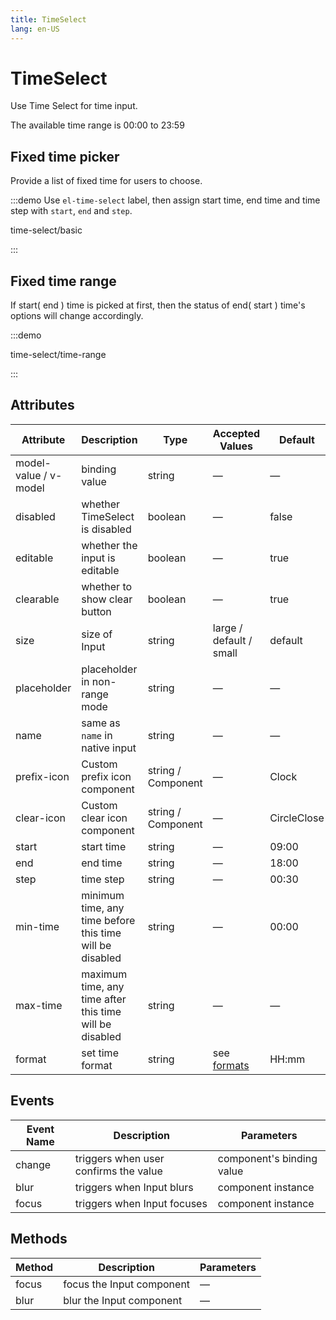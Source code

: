```yaml
---
title: TimeSelect
lang: en-US
---
```


# TimeSelect

Use Time Select for time input.

The available time range is 00:00 to 23:59

## Fixed time picker

Provide a list of fixed time for users to choose.

:::demo Use `el-time-select` label, then assign start time, end time and time step with `start`, `end` and `step`.

time-select/basic

:::

## Fixed time range

If start( end ) time is picked at first, then the status of end( start ) time's options will change accordingly.

:::demo

time-select/time-range

:::

## Attributes

| Attribute             | Description                                              | Type               | Accepted Values                                                                        | Default     |
| --------------------- | -------------------------------------------------------- | ------------------ | -------------------------------------------------------------------------------------- | ----------- |
| model-value / v-model | binding value                                            | string             | —                                                                                      | —           |
| disabled              | whether TimeSelect is disabled                           | boolean            | —                                                                                      | false       |
| editable              | whether the input is editable                            | boolean            | —                                                                                      | true        |
| clearable             | whether to show clear button                             | boolean            | —                                                                                      | true        |
| size                  | size of Input                                            | string             | large / default / small                                                                | default     |
| placeholder           | placeholder in non-range mode                            | string             | —                                                                                      | —           |
| name                  | same as `name` in native input                           | string             | —                                                                                      | —           |
| prefix-icon           | Custom prefix icon component                             | string / Component | —                                                                                      | Clock       |
| clear-icon            | Custom clear icon component                              | string / Component | —                                                                                      | CircleClose |
| start                 | start time                                               | string             | —                                                                                      | 09:00       |
| end                   | end time                                                 | string             | —                                                                                      | 18:00       |
| step                  | time step                                                | string             | —                                                                                      | 00:30       |
| min-time              | minimum time, any time before this time will be disabled | string             | —                                                                                      | 00:00       |
| max-time              | maximum time, any time after this time will be disabled  | string             | —                                                                                      | —           |
| format                | set time format                                          | string             | see [formats](https://day.js.org/docs/en/display/format#list-of-all-available-formats) | HH:mm       |

## Events

| Event Name | Description                           | Parameters                |
| ---------- | ------------------------------------- | ------------------------- |
| change     | triggers when user confirms the value | component's binding value |
| blur       | triggers when Input blurs             | component instance        |
| focus      | triggers when Input focuses           | component instance        |

## Methods

| Method | Description               | Parameters |
| ------ | ------------------------- | ---------- |
| focus  | focus the Input component | —          |
| blur   | blur the Input component  | —          |
